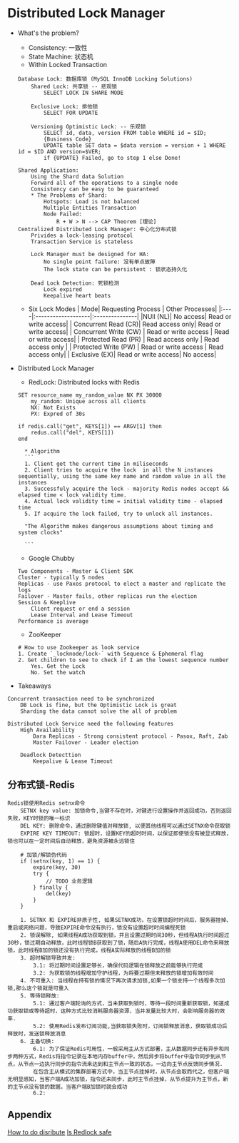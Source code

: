 # Distributed Lock Manager

* What's the problem?
    * Consistency: 一致性
    * State Machine: 状态机
    * Within Locked Transaction
    ```
    Database Lock: 数据库锁 (MySQL InnoDB Locking Solutions)
        Shared Lock: 共享锁 -- 悲观锁
            SELECT LOCK IN SHARE MODE

        Exclusive Lock: 排他锁
            SELECT FOR UPDATE

        Versioning Optimistic Lock: -- 乐观锁
            SELECT id, data, version FROM table WHERE id = $ID;
            {Business Code}
            UPDATE table SET data = $data version = version + 1 WHERE id = $ID AND version=$VER;
            if {UPDATE} Failed, go to step 1 else Done!

    Shared Application:
        Using the Shard data Solution
        Forward all of the operations to a single node
        Consistency can be easy to be guaranteed
        * The Problems of Shard:
            Hotspots: Load is not balanced
            Multiple Entities Transaction
            Node Failed:
                R + W > N --> CAP Theorem [理论]
    Centralized Distributed Lock Manager: 中心化分布式锁
        Privides a lock-leasing protocol
        Transaction Service is stateless

        Lock Manager must be designed for HA:
            No single point failure: 没有单点故障
            The lock state can be persistent : 锁状态持久化

        Dead Lock Detection: 死锁检测
            Lock expired
            Keepalive heart beats
    ```
    * Six Lock Modes
    | Mode| Requesting Process | Other Processes|
    |:----|:-------------------|:---------------|
    |NUll (NL)| No access| Read or write access|
    | Concurrent Read (CR)| Read access only| Read or write access|
    | Concurrent Write (CW) | Read or write access | Read or write access|
    | Protected Read (PR) | Read access only | Read access only |
    | Protected Write (PW) | Read or write access | Read access only|
    | Exclusive (EX)| Read or write access| No access|

* Distributed Lock Manager
    * RedLock: Distributed locks with Redis
    ```
    SET resource_name my_random_value NX PX 30000
        my_random: Unique across all clients
        NX: Not Exists
        PX: Expred of 30s

    if redis.call("get", KEYS[1]) == ARGV[1] then
        redus.call("del", KEYS[1])
    end
    ```
        * Algorithm
        ```
        1. Client get the current time in miliseconds
        2. Client tries to acquire the lock  in all the N instances sequentially, using the same key name and random value in all the instances
        3. Successfuly acquire the lock - majority Redis nodes accept && elapsed time < lock validity time.
        4. Actual lock validity time = initial validity time - elapsed time
        5. If acquire the lock failed, try to unlock all instances.

        "The Algorithm makes dangerous assumptions about timing and system clocks"

        ```

    * Google Chubby
    ```
    Two Components - Master & Client SDK
    Cluster - typically 5 nodes
    Replicas - use Paxos protocol to elect a master and replicate the logs
    Failover - Master fails, other replicas run the election
    Session & Keeplive
        Client request or end a session
        Lease Interval and Lease Timeout
    Performance is average
    ```
    * ZooKeeper
    ```
    # How to use Zookeeper as look service
    1. Create `_locknode/lock-` with Sequence & Ephemeral flag
    2. Get children to see to check if I am the lowest sequence number
        Yes. Get the Lock
        No. Set the watch
    ```

* Takeaways
```
Concurrent transaction need to be synchronized
    DB Lock is fine, but the Optimistic Lock is great
    Sharding the data cannot solve the all of problem

Distributed Lock Service need the following features
    High Availability
        Dara Replicas - Strong consistent protocol - Pasox, Raft, Zab
        Master Failover - Leader election

    Deadlock Detecttion
        Keepalive & Lease Timeout
```


## 分布式锁-Redis
```
Redis锁使用Redis setnx命令
    SETNX key value: 加锁命令,当键不存在时，对键进行设置操作并返回成功，否则返回失败，KEY时锁的唯一标识
    DEL KEY: 删除命令，通过删除键值对释放锁, 以便其他线程可以通过SETNX命令获取锁
    EXPIRE KEY TIMEOUT: 锁超时，设置KEY的超时时间，以保证即使锁没有被显式释放，锁也可以在一定时间后自动释放，避免资源被永远锁住

    # 加锁/解锁伪代码
    if (setnx(key, 1) == 1) {
        expire(key, 30)
        try {
            // TODO 业务逻辑
        } finally {
            del(key)
        }
    }

    1. SETNX 和 EXPIRE非原子性, 如果SETNX成功，在设置锁超时时间后，服务器挂掉、重启或网络问题，导致EXPIRE命令没有执行，锁没有设置超时时间编程死锁
    2. 锁误解除, 如果线程A成功获取到锁，并且设置过期时间30秒，但线程A执行时间超过30秒，锁过期自动释放，此时线程锁B获取到了锁，随后A执行完成，线程A使用DEL命令来释放锁，此时线程B加的锁还没有执行完成，线程A实际释放的线程B加的锁
    3. 超时解锁导致并发:
        3.1: 将过期时间设置足够长，确保代码逻辑在锁释放之前能够执行完成
        3.2: 为获取锁的线程增加守护线程，为将要过期但未释放的锁增加有效时间
    4. 不可重入: 当线程在持有锁的情况下再次请求加锁,如果一个锁支持一个线程多次加锁,那么这个锁就是可重入
    5. 等待锁释放:
        5.1: 通过客户端轮询的方式，当未获取到锁时，等待一段时间重新获取锁，知道成功获取锁或等待超时，这种方式比较消耗服务器资源，当并发量比较大时，会影响服务器的效率.
        5.2: 使用Redis发布订阅功能,当获取锁失败时，订阅锁释放消息，获取锁成功后释放时，发送锁释放消息
    6. 主备切换:
        6.1: 为了保证Redis可用性，一般采用主从方式部署，主从数据同步还有异步和同步两种方式，Redis将指令记录在本地内存buffer中，然后异步将buffer中指令同步到从节点，从节点一边执行同步的指令流来达到和主节点一致的状态，一边向主节点反馈同步情况.
        在包含主从模式的集群部署方式中，当主节点挂掉时，从节点会取而代之，但客户端无明显感知，当客户端A成功加锁，指令还未同步，此时主节点挂掉，从节点提升为主节点，新的主节点没有锁的数据，当客户端B加锁时就会成功
        6.2:
```

## Appendix
[How to do disribute](https://martin.kleppmann.com/)
[Is Redlock safe](http://)

